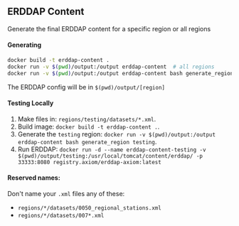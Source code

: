 ## ERDDAP Content

Generate the final ERDDAP content for a specific region or all regions

#### Generating

```bash
docker build -t erddap-content .
docker run -v $(pwd)/output:/output erddap-content  # all regions
docker run -v $(pwd)/output:/output erddap-content bash generate_region [region]  # specific region
```

The ERDDAP config will be in `$(pwd)/output/[region]`


#### Testing Locally

1.  Make files in: `regions/testing/datasets/*.xml`.
2.  Build image: `docker build -t erddap-content .`.
3.  Generate the `testing` region: `docker run -v $(pwd)/output:/output erddap-content bash generate_region testing`.
4.  Run ERDDAP: `docker run -d --name erddap-content-testing -v $(pwd)/output/testing:/usr/local/tomcat/content/erddap/ -p 33333:8080 registry.axiom/erddap-axiom:latest`

#### Reserved names:

Don't name your `.xml` files any of these:

* `regions/*/datasets/0050_regional_stations.xml`
* `regions/*/datasets/007*.xml`
